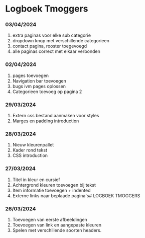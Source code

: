 # Logboek Tmoggers

### 03/04/2024
1. extra paginas voor elke sub categorie
2. dropdown knop met verschillende categorieen
3. contact pagina, rooster toegevoegd
4. alle paginas correct met elkaar verbonden

### 02/04/2024
1. pages toevoegen
2. Navigation bar toevoegen
3. bugs ivm pages oplossen
4. Categorieen toevoeg op pagina 2

### 29/03/2024
1. Extern css bestand aanmaken voor styles
2. Marges en padding introduction

### 28/03/2024
1. Nieuw kleurenpallet 
2. Kader rond tekst
3. CSS introduction

### 27/03/2024
1. Titel in kleur en cursief
2. Achtergrond kleuren toevoegen bij tekst
3. Item informatie toevoegen + indented
4. Externe links naar beplaade pagina's# LOGBOEK TMOGGERS

### 26/03/2024

1. Toevoegen van eerste afbeeldingen
2. Toevoegen van link en aangepaste kleuren
3. Spelen met verschillende soorten headers.



